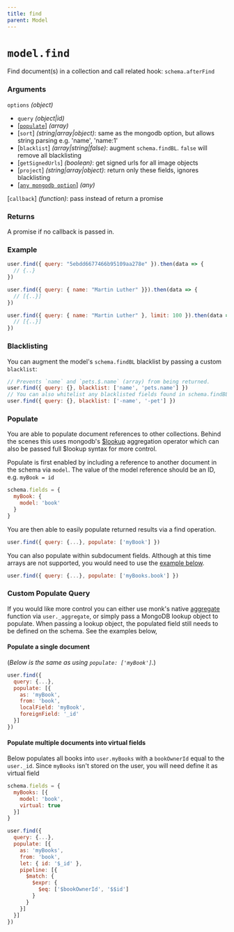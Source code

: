 ```yaml
---
title: find
parent: Model
---
```


# `model.find`

Find document(s) in a collection and call related hook: `schema.afterFind`

### Arguments

`options` *(object)*

- `query` *(object\|id)*
- [[`populate`](#populate)] *(array)*
- [`sort`] *(string\|array\|object)*: same as the mongodb option, but allows string parsing e.g. 'name', 'name:1'
- [`blacklist`] *(array\|string\|false)*: augment `schema.findBL`. `false` will remove all blacklisting
- [`getSignedUrls`] *(boolean)*: get signed urls for all image objects
- [`project`] *(string\|array\|object)*: return only these fields, ignores blacklisting
- [[`any mongodb option`](http://mongodb.github.io/node-mongodb-native/3.2/api/Collection.html#find)] *(any)*

[`callback`] *(function)*: pass instead of return a promise

### Returns

A promise if no callback is passed in.

### Example

```js
user.find({ query: "5ebdd6677466b95109aa278e" }).then(data => {
  // {..}
})

user.find({ query: { name: "Martin Luther" }}).then(data => {
  // [{..}]
})

user.find({ query: { name: "Martin Luther" }, limit: 100 }).then(data => {
  // [{..}]
})
```

### Blacklisting

You can augment the model's `schema.findBL` blacklist by passing a custom `blacklist`:

```js
// Prevents `name` and `pets.$.name` (array) from being returned.
user.find({ query: {}, blacklist: ['name', 'pets.name'] })
// You can also whitelist any blacklisted fields found in schema.findBL
user.find({ query: {}, blacklist: ['-name', '-pet'] })
```

### Populate

You are able to populate document references to other collections. Behind the scenes
this uses mongodb's [$lookup](https://docs.mongodb.com/manual/reference/operator/aggregation/lookup/) aggregation operator which can also be passed full $lookup syntax for more control.

Populate is first enabled by including a reference to another document in the schema via `model`.
The value of the model reference should be an ID, e.g. `myBook = id`

```js
schema.fields = {
  myBook: {
    model: 'book'
  }
}
```

You are then able to easily populate returned results via a find operation.

```js
user.find({ query: {...}, populate: ['myBook'] })
```

You can also populate within subdocument fields. Although at this time arrays are not supported,
you would need to use the [example below](#more-control).
```js
user.find({ query: {...}, populate: ['myBooks.book'] })
```

### Custom Populate Query

If you would like more control you can either use monk's native
[aggregate](https://automattic.github.io/monk/docs/collection/aggregate.html) function via
`user._aggregate`, or simply pass a MongoDB lookup object to populate. When passing a lookup object, the
populated field still needs to be defined on the schema. See the examples below,

#### Populate a single document

(*Below is the same as using `populate: ['myBook']`.*)

```js
user.find({
  query: {...},
  populate: [{
    as: 'myBook',
    from: 'book',
    localField: 'myBook',
    foreignField: '_id'
  }]
})
```

#### Populate multiple documents into virtual fields

Below populates all books into `user.myBooks` with a `bookOwnerId` equal to the `user._id`. Since `myBooks`
isn't stored on the user, you will need define it as virtual field

```js
schema.fields = {
  myBooks: [{
    model: 'book',
    virtual: true
  }]
}

user.find({
  query: {...},
  populate: [{
    as: 'myBooks',
    from: 'book',
    let: { id: '$_id' },
    pipeline: [{
      $match: {
        $expr: {
          $eq: ['$bookOwnerId', '$$id']
        }
      }
    }]
  }]
})
```

